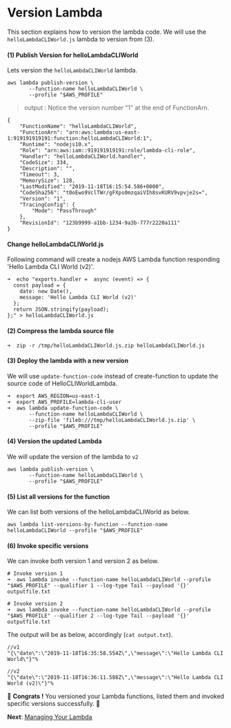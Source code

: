 # Version Lambda

This section explains how to version the lambda code. We will use the `helloLambdaCLIWorld.js` lambda to version from (3).

#### (1) Publish Version for helloLambdaCLIWorld
Lets version the `helloLambdaCLIWorld` lambda.

```
aws lambda publish-version \
       --function-name helloLambdaCLIWorld \
       --profile "$AWS_PROFILE"
```  
> output : Notice the version number "1" at the end of FunctionArn.
 
```
{
    "FunctionName": "helloLambdaCLIWorld",
    "FunctionArn": "arn:aws:lambda:us-east-1:919191919191:function:helloLambdaCLIWorld:1",
    "Runtime": "nodejs10.x",
    "Role": "arn:aws:iam::919191919191:role/lambda-cli-role",
    "Handler": "helloLambdaCLIWorld.handler",
    "CodeSize": 334,
    "Description": "",
    "Timeout": 3,
    "MemorySize": 128,
    "LastModified": "2019-11-18T16:15:54.586+0000",
    "CodeSha256": "t0oEwo9VclTWr/gFXps0mzqaiVIh8svKURV9vpvje2s=",
    "Version": "1",
    "TracingConfig": {
        "Mode": "PassThrough"
    },
    "RevisionId": "123b9999-a1bb-1234-9a3b-777r2220a111"
}
```

#### Change helloLambdaCLIWorld.js
Following command will create a nodejs AWS Lambda function responding 'Hello Lambda CLI World (v2)'.

```
➜  echo "exports.handler =  async (event) => {
  const payload = {
    date: new Date(),
    message: 'Hello Lambda CLI World (v2)'
  };
  return JSON.stringify(payload);
};" > helloLambdaCLIWorld.js
```

#### (2) Compress the lambda source file 
```
➜  zip -r /tmp/helloLambdaCLIWorld.js.zip helloLambdaCLIWorld.js
```

#### (3) Deploy the lambda with a new version
We will use `update-function-code` instead of create-function to update the source code of HelloCLIWorldLambda.

```
➜  export AWS_REGION=us-east-1
➜  export AWS_PROFILE=lambda-cli-user
➜  aws lambda update-function-code \
       --function-name helloLambdaCLIWorld \
       --zip-file 'fileb:///tmp/helloLambdaCLIWorld.js.zip' \
       --profile "$AWS_PROFILE"
``` 

#### (4) Version the updated Lambda
We will update the version of the lambda to `v2`

```
aws lambda publish-version \
       --function-name helloLambdaCLIWorld \
       --profile "$AWS_PROFILE"
``` 

#### (5) List all versions for the function
We can list both versions of the helloLambdaCLIWorld as below.

```
aws lambda list-versions-by-function --function-name helloLambdaCLIWorld --profile "$AWS_PROFILE"
```

#### (6) Invoke specific versions

We can invoke both version 1 and version 2 as below.

```
# Invoke version 1
➜  aws lambda invoke --function-name helloLambdaCLIWorld --profile "$AWS_PROFILE" --qualifier 1 --log-type Tail --payload '{}' outputfile.txt

# Invoke version 2
➜  aws lambda invoke --function-name helloLambdaCLIWorld --profile "$AWS_PROFILE" --qualifier 2 --log-type Tail --payload '{}' outputfile.txt

```

The output will be as below, accordingly (`cat output.txt`).

```
//v1
"{\"date\":\"2019-11-18T16:35:58.554Z\",\"message\":\"Hello Lambda CLI World\"}"%

//v2
"{\"date\":\"2019-11-18T16:36:11.588Z\",\"message\":\"Hello Lambda CLI World (v2)\"}"%

``` 

🏁 **Congrats !** You versioned your Lambda functions, listed them and invoked specific versions successfully. 🏁

**Next**: [Managing Your Lambda](07-managing-lambda.md)